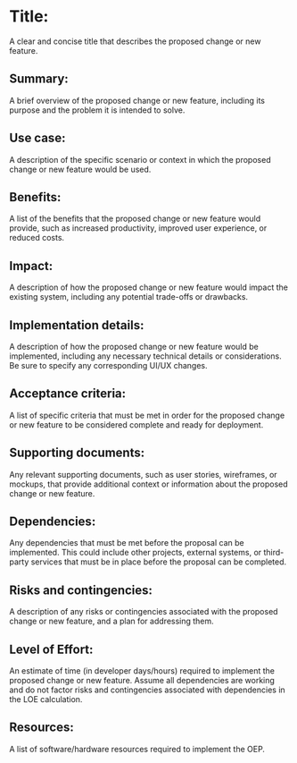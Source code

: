 # Title: 
A clear and concise title that describes the proposed change or new feature.

## Summary: 
A brief overview of the proposed change or new feature, including its purpose and the problem it is intended to solve.

## Use case: 
A description of the specific scenario or context in which the proposed change or new feature would be used.

## Benefits: 
A list of the benefits that the proposed change or new feature would provide, such as increased productivity, improved user experience, or reduced costs.

## Impact: 
A description of how the proposed change or new feature would impact the existing system, including any potential trade-offs or drawbacks.

## Implementation details: 
A description of how the proposed change or new feature would be implemented, including any necessary technical details or considerations. Be sure to specify any corresponding UI/UX changes.

## Acceptance criteria: 
A list of specific criteria that must be met in order for the proposed change or new feature to be considered complete and ready for deployment.

## Supporting documents: 
Any relevant supporting documents, such as user stories, wireframes, or mockups, that provide additional context or information about the proposed change or new feature.

## Dependencies: 
Any dependencies that must be met before the proposal can be implemented. This could include other projects, external systems, or third-party services that must be in place before the proposal can be completed.

## Risks and contingencies: 
A description of any risks or contingencies associated with the proposed change or new feature, and a plan for addressing them.

## Level of Effort: 
An estimate of time (in developer days/hours) required to implement the proposed change or new feature. Assume all dependencies are working and do not factor risks and contingencies associated with dependencies in the LOE calculation.

## Resources: 
A list of software/hardware resources required to implement the OEP.
